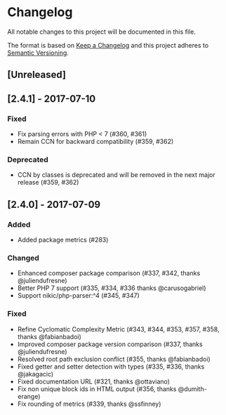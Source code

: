 # Changelog
All notable changes to this project will be documented in this file.

The format is based on [Keep a Changelog](http://keepachangelog.com/en/1.0.0/)
and this project adheres to [Semantic Versioning](http://semver.org/spec/v2.0.0.html).

## [Unreleased]

## [2.4.1] - 2017-07-10

### Fixed
 - Fix parsing errors with PHP < 7 (#360, #361)
 - Remain CCN for backward compatibility (#359, #362)
 
### Deprecated
 - CCN by classes is deprecated and will be removed in the next major release (#359, #362)

## [2.4.0] - 2017-07-09

### Added
 - Added package metrics (#283)

### Changed
 - Enhanced composer package comparison (#337, #342, thanks @juliendufresne)
 - Better PHP 7 support (#335, #334, #336 thanks @carusogabriel)
 - Support nikic/php-parser:^4 (#345, #347)

### Fixed
 - Refine Cyclomatic Complexity Metric (#343, #344, #353, #357, #358, thanks @fabianbadoi)
 - Improved composer package version comparison (#337, thanks @juliendufresne)
 - Resolved root path exclusion conflict (#355, thanks @fabianbadoi)
 - Fixed getter and setter detection with types (#335, #336, thanks @jakagacic)
 - Fixed documentation URL (#321, thanks @ottaviano)
 - Fix non unique block ids in HTML output (#356, thanks @dumith-erange)
 - Fix rounding of metrics (#339, thanks @ssfinney)
